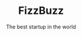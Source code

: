 ---
title: FizzBuzz
subtitle: "The best startup in the world"
site-url: http://example.com/
thumbnail: fizzbuzz.png # thumbnails should be { width: 360px height: 260px }
---